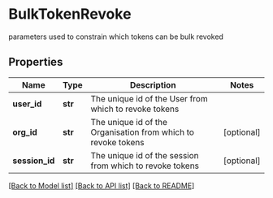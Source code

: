 # BulkTokenRevoke

parameters used to constrain which tokens can be bulk revoked
## Properties
Name | Type | Description | Notes
------------ | ------------- | ------------- | -------------
**user_id** | **str** | The unique id of the User from which to revoke tokens  | 
**org_id** | **str** | The unique id of the Organisation from which to revoke tokens  | [optional] 
**session_id** | **str** | The unique id of the session from which to revoke tokens  | [optional] 

[[Back to Model list]](../README.md#documentation-for-models) [[Back to API list]](../README.md#documentation-for-api-endpoints) [[Back to README]](../README.md)


